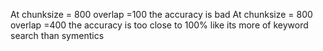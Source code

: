 At chunksize = 800 overlap =100 the accuracy is bad
At chunksize = 800 overlap =400 the accuracy is too close to 100% like its more of keyword search than symentics



